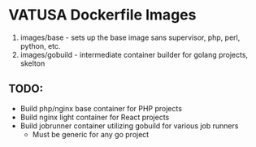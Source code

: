 # VATUSA Dockerfile Images

1. images/base - sets up the base image sans supervisor, php, perl, python, etc.
2. images/gobuild - intermediate container builder for golang projects, skelton

## TODO:

* Build php/nginx base container for PHP projects
* Build nginx light container for React projects
* Build jobrunner container utilizing gobuild for various job runners
  * Must be generic for any go project
